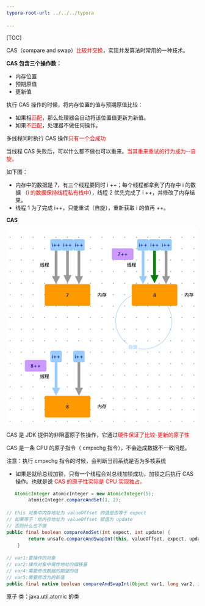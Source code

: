 ```yaml
---
typora-root-url: ../../../typora

---
```


[TOC]

CAS（compare and swap）<font color=red>比较并交换</font>，实现并发算法时常用的一种技术。



**CAS 包含三个操作数：**

- 内存位置
- 预期原值
- 更新值



执行 CAS 操作的时候，将内存位置的值与预期原值比较：

- 如果相<font color=red>匹配</font>，那么处理器会自动将该位置值更新为新值。
- 如果<font color=red>不匹配</font>，处理器不做任何操作。

多线程同时执行 CAS 操作<font color=red>只有一个会成功</font>



当线程 CAS 失败后，可以什么都不做也可以重来。<font color=red>当其重来重试的行为成为--自旋。</font>

如下图：

- 内存中的数据是 7，有三个线程要同时 i ++；每个线程都拿到了内存中 i 的数据 （<font color=red>i 的数据保持线程私有栈中</font>），线程 2 优先完成了 i ++，并修改了内存结果。
- 线程 1 为了完成 i++，只能重试（自旋），重新获取 i 的值再 ++。



**CAS** 

<img src="/images/juc/WX20230302-223239@2x.png" style="zoom:50%;" />





CAS 是 JDK 提供的非阻塞原子性操作，它通过<font color=red>硬件保证了比较-更新的原子性</font>

CAS 是一条 CPU 的原子指令（ cmpxchg 指令），不会造成数据不一致问题。

注意：执行 cmpxchg 指令的时候，会判断当前系统是否为多核系统

- 如果是就给总线加锁，只有一个线程会对总线加锁成功，加锁之后执行 CAS 操作。也就是说<font color=red> CAS 的原子性实际是 CPU 实现独占。</font>

```java
   AtomicInteger atomicInteger = new AtomicInteger(5);
        atomicInteger.compareAndSet(1, 2);    

// this 对象中内存地址为 valueOffset 的值是否等于 expect
// 如果等于：给内存地址为 valueOffset 赋值为 update
// 否则什么也不做
public final boolean compareAndSet(int expect, int update) {
        return unsafe.compareAndSwapInt(this, valueOffset, expect, update);
    }

// var1:要操作的对象
// var2:操作对象中属性地址的偏移量
// var4:需要修改数据的期望的值
// var5:需要修改为的新值
public final native boolean compareAndSwapInt(Object var1, long var2, int var4, int var5);
```

 

原子 类：java.util.atomic 的类
